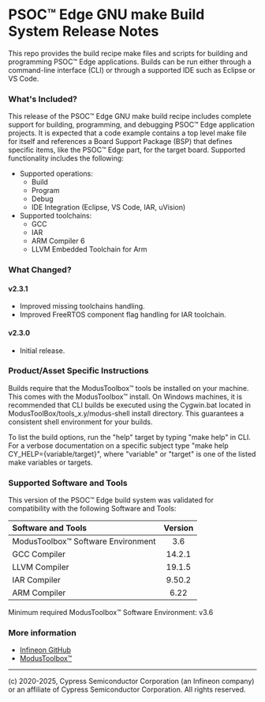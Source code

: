 # PSOC™ Edge GNU make Build System Release Notes
This repo provides the build recipe make files and scripts for building and programming PSOC™ Edge applications. Builds can be run either through a command-line interface (CLI) or through a supported IDE such as Eclipse or VS Code.

### What's Included?
This release of the PSOC™ Edge GNU make build recipe includes complete support for building, programming, and debugging PSOC™ Edge application projects. It is expected that a code example contains a top level make file for itself and references a Board Support Package (BSP) that defines specific items, like the PSOC™ Edge part, for the target board. Supported functionality includes the following:

* Supported operations:
    * Build
    * Program
    * Debug
    * IDE Integration (Eclipse, VS Code, IAR, uVision)
* Supported toolchains:
    * GCC
    * IAR
    * ARM Compiler 6
    * LLVM Embedded Toolchain for Arm

### What Changed?
#### v2.3.1
* Improved missing toolchains handling.
* Improved FreeRTOS component flag handling for IAR toolchain.

#### v2.3.0
* Initial release.

### Product/Asset Specific Instructions
Builds require that the ModusToolbox™ tools be installed on your machine. This comes with the ModusToolbox™ install. On Windows machines, it is recommended that CLI builds be executed using the Cygwin.bat located in ModusToolBox/tools\_x.y/modus-shell install directory. This guarantees a consistent shell environment for your builds.

To list the build options, run the "help" target by typing "make help" in CLI. For a verbose documentation on a specific subject type "make help CY\_HELP={variable/target}", where "variable" or "target" is one of the listed make variables or targets.

### Supported Software and Tools
This version of the PSOC™ Edge build system was validated for compatibility with the following Software and Tools:

| Software and Tools                        | Version |
| :---                                      | :----:  |
| ModusToolbox™ Software Environment        | 3.6     |
| GCC Compiler                              | 14.2.1  |
| LLVM Compiler                             | 19.1.5  |
| IAR Compiler                              | 9.50.2  |
| ARM Compiler                              | 6.22    |

Minimum required ModusToolbox™ Software Environment: v3.6

### More information
* [Infineon GitHub](https://github.com/Infineon)
* [ModusToolbox™](https://www.infineon.com/cms/en/design-support/tools/sdk/modustoolbox-software)
---
(c) 2020-2025, Cypress Semiconductor Corporation (an Infineon company) or an affiliate of Cypress Semiconductor Corporation. All rights reserved.
